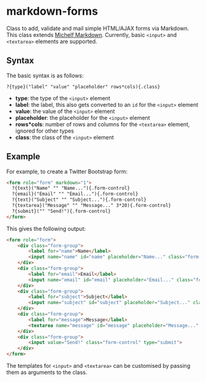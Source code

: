 markdown-forms
==============

Class to add, validate and mail simple HTML/AJAX forms via Markdown. This class extends [Michelf Markdown](https://github.com/michelf/php-markdown). Currently, basic `<input>` and `<textarea>` elements are supported.

## Syntax
The basic syntax is as follows:
```
?{type}("label" "value" "placeholder" rows*cols){.class}
```

* **type**: the type of the `<input>` element
* **label**: the label, this also gets converted to an `id` for the `<input>` element
* **value**: the value of the `<input>` element
* **placeholder**: the placeholder for the `<input>` element
* **rows*cols**: number of rows and columns for the `<textarea>` element, ignored for other types
* **class**: the class of the `<input>` element

## Example
For example, to create a Twitter Bootstrap form:

```html
<form role="form" markdown="1">
  ?{text}("Name" "" "Name..."){.form-control}
  ?{email}("Email" "" "Email..."){.form-control}
  ?{text}("Subject" "" "Subject..."){.form-control}
  ?{textarea}("Message" "" "Message..." 3*20){.form-control}
  ?{submit}("" "Send!"){.form-control}
</form>
```

This gives the following output:
```html
<form role="form">
    <div class="form-group">
        <label for="name">Name</label>
        <input name="name" id="name" placeholder="Name..." class="form-control" type="text">
    </div>
    <div class="form-group">
        <label for="email">Email</label>
        <input name="email" id="email" placeholder="Email..." class="form-control" type="email">
    </div>
    <div class="form-group">
        <label for="subject">Subject</label>
        <input name="subject" id="subject" placeholder="Subject..." class="form-control" type="text">
    </div>
    <div class="form-group">
        <label for="message">Message</label>
        <textarea name="message" id="message" placeholder="Message..." class="form-control" rows="3" cols="20"></textarea>
    </div>
    <div class="form-group">
        <input value="Send!" class="form-control" type="submit">
    </div>
</form>
```
The templates for `<input>` and `<textarea>` can be customised by passing them as arguments to the class.
